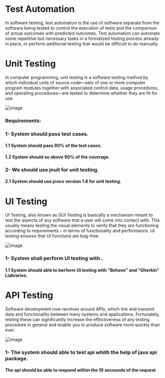 # Test Automation

In software testing, test automation is the use of software separate from the software being tested
to control the execution of tests and the comparison of actual outcomes with predicted outcomes. Test
automation can automate some repetitive but necessary tasks in a formalized testing process already in place,
or perform additional testing that would be difficult to do manually

# Unit Testing
In computer programming, unit testing is a software testing method by which individual units of source
code—sets of one or more computer program modules together with associated control data, usage procedures,
and operating procedures—are tested to determine whether they are fit for use

![image](https://user-images.githubusercontent.com/105450025/206853748-147004d6-9429-48b6-9576-9cfabeca9578.png)

### Requirements:


### 1- System should pass test cases.

#### 1.1  System should pass 90% of the test cases. 
#### 1.2  System should so above 90% of the coverage.

### 2- We should use jnuit for unit testing.

#### 2.1  System should use jcoco version 1.8 for unit testing.


# UI Testing

UI Testing, also known as GUI Testing is basically a mechanism meant to test the aspects of any software that a user will come into contact with. This usually means testing the visual elements to verify that they are functioning according to requirements – in terms of functionality and performance. UI testing ensures that UI functions are bug-free.

![image](https://user-images.githubusercontent.com/105450025/206858640-89d1486a-e880-40ef-b7c2-ef6be1dc918f.png)


### 1- System shall perform UI testing with .

#### 1.1  System should able to berform UI testing with "Behave" and "Gherkin" Liabraries.

# API Testing

Software development now revolves around APIs, which link and transmit data and functionality between many systems and applications. Fortunately, testing these can significantly increase the effectiveness of any testing procedure in general and enable you to produce software more quickly than ever.

![image](https://user-images.githubusercontent.com/105450025/206869275-8f527b8c-865f-46fa-b357-a50abb30a018.png)

### 1- The system should able to test api whith the help of java api package.

#### The api should be able to respond within the 10 secounds of the request
